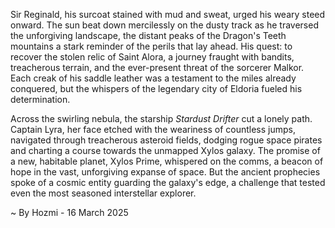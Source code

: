 
Sir Reginald, his surcoat stained with mud and sweat, urged his weary steed onward.  The sun beat down mercilessly on the dusty track as he traversed the unforgiving landscape, the distant peaks of the Dragon's Teeth mountains a stark reminder of the perils that lay ahead.  His quest: to recover the stolen relic of Saint Alora, a journey fraught with bandits, treacherous terrain, and the ever-present threat of the sorcerer Malkor. Each creak of his saddle leather was a testament to the miles already conquered, but the whispers of the legendary city of Eldoria fueled his determination.

Across the swirling nebula, the starship *Stardust Drifter* cut a lonely path.  Captain Lyra, her face etched with the weariness of countless jumps, navigated through treacherous asteroid fields, dodging rogue space pirates and charting a course towards the unmapped Xylos galaxy.  The promise of a new, habitable planet, Xylos Prime, whispered on the comms, a beacon of hope in the vast, unforgiving expanse of space.  But the ancient prophecies spoke of a cosmic entity guarding the galaxy's edge, a challenge that tested even the most seasoned interstellar explorer.

~ By Hozmi - 16 March 2025

